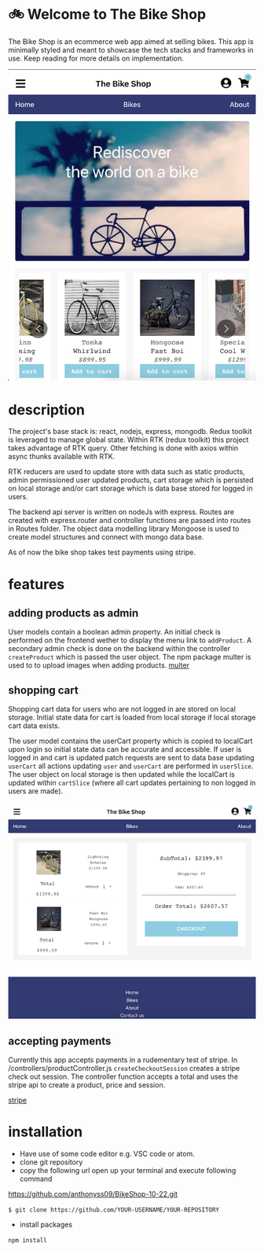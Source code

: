 # :bike: Welcome to The Bike Shop

The Bike Shop is an ecommerce web app aimed at selling bikes. This app is minimally styled and meant to showcase the tech stacks and frameworks in use. Keep reading for more details on implementation.

![homePage](/assets/images/homePage.png)

# description

The project's base stack is: react, nodejs, express, mongodb.
Redux toolkit is leveraged to manage global state. Within RTK (redux toolkit) this project takes advantage of RTK query.
Other fetching is done with axios within async thunks available with RTK.

RTK reducers are used to update store with data such as static products, admin permissioned user updated products, cart storage which is persisted on local storage and/or cart storage which is data base stored for logged in users.

The backend api server is written on nodeJs with express. Routes are created with express.router and controller functions are passed into routes in Routes folder.
The object data modelling library Mongoose is used to create model structures and connect with mongo data base.

As of now the bike shop takes test payments using stripe.

# features

## adding products as admin

User models contain a boolean admin property. An initial check is performed on the frontend wether to display the menu link to `addProduct`. A secondary admin check is done on the backend within the controller `createProduct` which is passed the user object.
The npm package multer is used to to upload images when adding products.
[multer](https://www.npmjs.com/package/multer)

## shopping cart

Shopping cart data for users who are not logged in are stored on local storage. Initial state data for cart is loaded from local storage if local storage cart data exists.

The user model contains the userCart property which is copied to localCart upon login so initial state data can be accurate and accessible. If user is logged in and cart is updated patch requests are sent to data base updating `userCart` all actions updating `user` and `userCart` are performed in `userSlice`. The user object on local storage is then updated while the localCart is updated within `cartSlice` (where all cart updates pertaining to non logged in users are made).

![shoppingCart](/assets/images/shoppingCart.png)

## accepting payments

Currently this app accepts payments in a rudementary test of stripe. In /controllers/productController.js `createCheckoutSession` creates a stripe check out session. The controller function accepts a total and uses the stripe api to create a product, price and session.

[stripe](https://stripe.com/payments/checkout)

# installation

- Have use of some code editor e.g. VSC code or atom.
- clone git repository
- copy the following url open up your terminal and execute following command

https://github.com/anthonyss09/BikeShop-10-22.git

`$ git clone https://github.com/YOUR-USERNAME/YOUR-REPOSITORY`

- install packages

`npm install`
